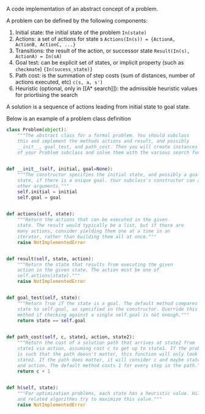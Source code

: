 A code implementation of an abstract concept of a problem. 

A problem can be defined by the following components:

1. Initial state: the initial state of the problem
   `In(state)`
2. Actions: a set of actions for state s
   `Actions(In(s)) = {ActionA, ActionB, ActionC, ...}`
3. Transitions: the result of the action, or successor state 
   `Result(In(s), ActionA) = In(sA)`
4. Goal test: can be explicit set of states, or implicit property (such as `checkmate`)
   `{In(sucess_state)}`
5. Path cost: is the summation of step costs (sum of distances, number of actions executed, etc)
   `c(s, a, s')`
6. Heuristic (optional, only in [[A* search]]): the admissible heuristic values for priortising the search
   

A solution is a sequence of actions leading from initial state to goal state. 

Below is an example of a problem class definition
```python
class Problem(object):
	"""The abstract class for a formal problem. You should subclass
	this and implement the methods actions and result, and possibly
	__init__, goal_test, and path_cost. Then you will create instances
	of your Problem subclass and solve them with the various search functions."""
  

def __init__(self, initial, goal=None):
	"""The constructor specifies the initial state, and possibly a goal
	state, if there is a unique goal. Your subclass's constructor can add
	other arguments."""
	self.initial = initial
	self.goal = goal
  

def actions(self, state):
	"""Return the actions that can be executed in the given
	state. The result would typically be a list, but if there are
	many actions, consider yielding them one at a time in an
	iterator, rather than building them all at once."""
	raise NotImplementedError


def result(self, state, action):
	"""Return the state that results from executing the given
	action in the given state. The action must be one of
	self.actions(state)."""
	raise NotImplementedError


def goal_test(self, state):
	"""Return True if the state is a goal. The default method compares the
	state to self.goal, as specified in the constructor. Override this
	method if checking against a single self.goal is not enough."""
	return state == self.goal

  
def path_cost(self, c, state1, action, state2):
	"""Return the cost of a solution path that arrives at state2 from
	state1 via action, assuming cost c to get up to state1. If the problem
	is such that the path doesn't matter, this function will only look at
	state2. If the path does matter, it will consider c and maybe state1
	and action. The default method costs 1 for every step in the path."""
	return c + 1

  
def h(self, state):
	"""For optimization problems, each state has a heuristic value. Hill-climbing
	and related algorithms try to maximize this value."""
	raise NotImplementedError
```